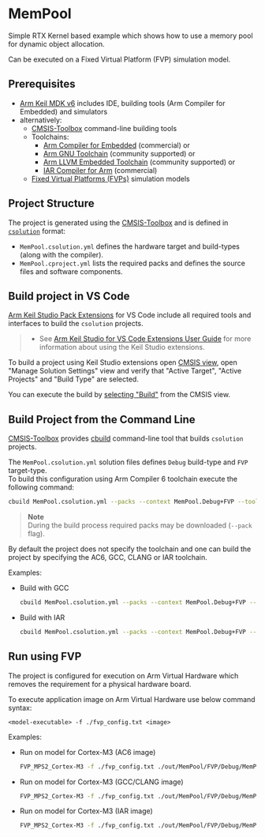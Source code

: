 # MemPool

Simple RTX Kernel based example which shows how to use a memory pool for dynamic object allocation. 

Can be executed on a Fixed Virtual Platform (FVP) simulation model.

## Prerequisites

- [Arm Keil MDK v6](https://developer.arm.com/tools-and-software/embedded/keil-mdk)
  includes IDE, building tools (Arm Compiler for Embedded) and simulators
- alternatively:
  - [CMSIS-Toolbox](https://github.com/Open-CMSIS-Pack/cmsis-toolbox) command-line building tools
  - Toolchains:
    - [Arm Compiler for Embedded](https://developer.arm.com/downloads/view/ACOMPE) (commercial) or
    - [Arm GNU Toolchain](https://developer.arm.com/downloads/-/arm-gnu-toolchain-downloads) (community supported) or
    - [Arm LLVM Embedded Toolchain](https://github.com/ARM-software/LLVM-embedded-toolchain-for-Arm) (community supported) or
    - [IAR Compiler for Arm](https://www.iar.com/embedded-development-tools) (commercial)
  - [Fixed Virtual Platforms (FVPs)](https://developer.arm.com/Tools%20and%20Software/Fixed%20Virtual%20Platforms) simulation models

## Project Structure

The project is generated using the [CMSIS-Toolbox](https://open-cmsis-pack.github.io/cmsis-toolbox/) and
is defined in [`csolution`](https://open-cmsis-pack.github.io/cmsis-toolbox/YML-Input-Format/) format:

- `MemPool.csolution.yml` defines the hardware target and build-types (along with the compiler).
- `MemPool.cproject.yml` lists the required packs and defines the source files and software components.

## Build project in VS Code

[Arm Keil Studio Pack Extensions](https://marketplace.visualstudio.com/items?itemName=Arm.keil-studio-pack) for VS Code
include all required tools and interfaces to build the `csolution` projects.

> - See [Arm Keil Studio for VS Code Extensions User Guide](https://mdk-packs.github.io/vscode-cmsis-solution-docs/index.html)
>   for more information about using the Keil Studio extensions.

To build a project using Keil Studio extensions open [CMSIS view](https://mdk-packs.github.io/vscode-cmsis-solution-docs/userinterface.html),
open "Manage Solution Settings" view and verify that "Active Target", "Active Projects" and "Build Type" are selected.

You can execute the build by [selecting "Build"](https://mdk-packs.github.io/vscode-cmsis-solution-docs/userinterface.html#3-actions-available-through-the-cmsis-view)
from the CMSIS view.

## Build Project from the Command Line

[CMSIS-Toolbox](https://open-cmsis-pack.github.io/cmsis-toolbox/) provides [cbuild](https://open-cmsis-pack.github.io/cmsis-toolbox/build-tools/)
command-line tool that builds `csolution` projects.

The `MemPool.csolution.yml` solution files defines `Debug` build-type and `FVP` target-type.  
To build this configuration using Arm Compiler 6 toolchain execute the following command:

```bash
cbuild MemPool.csolution.yml --packs --context MemPool.Debug+FVP --toolchain AC6
```

> **Note**  
> During the build process required packs may be downloaded (`--pack` flag).

By default the project does not specify the toolchain and one can build the project by specifying the AC6, GCC, CLANG or IAR toolchain.

Examples:

- Build with GCC

  ```sh
  cbuild MemPool.csolution.yml --packs --context MemPool.Debug+FVP --toolchain GCC
  ```

- Build with IAR

  ```sh
  cbuild MemPool.csolution.yml --packs --context MemPool.Debug+FVP --toolchain IAR
  ```

## Run using FVP

The project is configured for execution on Arm Virtual Hardware which removes the requirement for a physical hardware board.

To execute application image on Arm Virtual Hardware use below command syntax:

`<model-executable> -f ./fvp_config.txt <image>`

Examples:

- Run on model for Cortex-M3 (AC6 image)

  ```sh
  FVP_MPS2_Cortex-M3 -f ./fvp_config.txt ./out/MemPool/FVP/Debug/MemPool.axf
  ```

- Run on model for Cortex-M3 (GCC/CLANG image)

  ```sh
  FVP_MPS2_Cortex-M3 -f ./fvp_config.txt ./out/MemPool/FVP/Debug/MemPool.elf
  ```

- Run on model for Cortex-M3 (IAR image)

  ```sh
  FVP_MPS2_Cortex-M3 -f ./fvp_config.txt ./out/MemPool/FVP/Debug/MemPool.out
  ```
